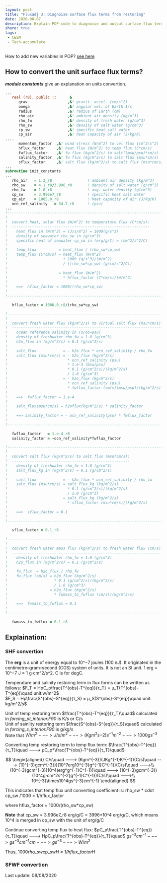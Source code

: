 ```yaml
---
layout: post
title: "Fluxadj 3: Diagnoise surface flux terms from restoring"
date: 2020-08-07
description: Explain POP code to diagnoise and output surface flux terms from restoring terms
share: true
tags:
 - CESM
 - Tech-accumulate
---
```


How to add new variables in POP? [see here](https://derekyuntao.github.io/jekyll-clean-dark/2020/08/POP-add-new-variables/)

## How to convert the unit surface flux terms?
***module constants*** give an explanation on units convertion.
```fortran
...
   real (r8), public ::      &
      grav                  ,&! gravit. accel. (cm/s^2)
      omega                 ,&! angular vel. of Earth 1/s
      radius                ,&! radius of Earth (cm)
      rho_air               ,&! ambient air density (kg/m^3)
      rho_fw                ,&! density of fresh water (g/cm^3)
      rho_sw                ,&! density of salt water (g/cm^3)
      cp_sw                 ,&! specific heat salt water
      cp_air                ,&! heat capacity of air (J/kg/K)
....
      momentum_factor  ,&! wind stress (N/m^2) to vel flux (cm^2/s^2)
      hflux_factor     ,&! heat flux (W/m^2) to temp flux (C*cm/s)
      fwflux_factor    ,&! fw flux (kg/m^2/s) to salt((msu/psu)*cm/s)
      salinity_factor  ,&! fw flux (kg/m^2/s) to salt flux (msu*cm/s)
      sflux_factor     ,&! salt flux (kg/m^2/s) to salt flux (msu*cm/s)
...
subroutine init_constants
...
   rho_air   = 1.2_r8                ! ambient air density (kg/m^3)
   rho_sw    = 4.1_r8/3.996_r8       ! density of salt water (g/cm^3)
   rho_fw    = 1.0_r8                ! avg. water density (g/cm^3)
   cp_sw     = 3.996e7_r8            ! specific heat salt water
   cp_air    = 1005.0_r8             ! heat capacity of air (J/kg/K)   
   ocn_ref_salinity   = 34.7_r8      ! (psu)   
...
!-----------------------------------------------------------------------
!
!  convert heat, solar flux (W/m^2) to temperature flux (C*cm/s):
!  --------------------------------------------------------------
!    heat_flux in (W/m^2) = (J/s/m^2) = 1000(g/s^3)
!    density of seawater rho_sw in (g/cm^3)
!    specific heat of seawater cp_sw in (erg/g/C) = (cm^2/s^2/C)
!
!    temp_flux          = heat_flux / (rho_sw*cp_sw)
!    temp_flux (C*cm/s) = heat_flux (W/m^2)
!                         * 1000 (g/s^3)/(W/m^2)
!                         / [(rho_sw*cp_sw) (g/cm/s^2/C)]
!
!                       = heat_flux (W/m^2)
!                         * hflux_factor (C*cm/s)/(W/m^2)
!
!    ==>  hflux_factor = 1000/(rho_sw*cp_sw)
!
!-----------------------------------------------------------------------

   hflux_factor = 1000.0_r8/(rho_sw*cp_sw)

!-----------------------------------------------------------------------
!
!  convert fresh water flux (kg/m^2/s) to virtual salt flux (msu*cm/s):
!  --------------------------------------------------------------------
!    ocean reference salinity in (o/oo=psu)
!    density of freshwater rho_fw = 1.0 (g/cm^3)
!    h2o_flux in (kg/m^2/s) = 0.1 (g/cm^2/s)
!
!    salt_flux            = - h2o_flux * ocn_ref_salinity / rho_fw
!    salt_flux (msu*cm/s) = - h2o_flux (kg/m^2/s)
!                           * ocn_ref_salinity (psu)
!                           * 1.e-3 (msu/psu)
!                           * 0.1 (g/cm^2/s)/(kg/m^2/s)
!                           / 1.0 (g/cm^3)
!                         = - h2o_flux (kg/m^2/s)
!                           * ocn_ref_salinity (psu)
!                           * fwflux_factor (cm/s)(msu/psu)/(kg/m^2/s)
!
!    ==>  fwflux_factor = 1.e-4
!
!    salt_flux(msu*cm/s) = h2oflux(kg/m^2/s) * salinity_factor
!
!    ==> salinity_factor = - ocn_ref_salinity(psu) * fwflux_factor
!
!-----------------------------------------------------------------------

   fwflux_factor   = 1.e-4_r8
   salinity_factor = -ocn_ref_salinity*fwflux_factor

!-----------------------------------------------------------------------
!
!  convert salt flux (kg/m^2/s) to salt flux (msu*cm/s):
!  -----------------------------------------------------
!    density of freshwater rho_fw = 1.0 (g/cm^3)
!    salt_flux_kg in (kg/m^2/s) = 0.1 (g/cm^2/s)
!
!    salt_flux            = - h2o_flux * ocn_ref_salinity / rho_fw
!    salt_flux (msu*cm/s) = salt_flux_kg (kg/m^2/s)
!                           * 0.1 (g/cm^2/s)/(kg/m^2/s)
!                           / 1.0 (g/cm^3)
!                         = salt_flux_kg (kg/m^2/s)
!                           * sflux_factor (msu*cm/s)/(kg/m^2/s)
!
!    ==>  sflux_factor = 0.1
!
!-----------------------------------------------------------------------

   sflux_factor = 0.1_r8

!-----------------------------------------------------------------------
!
!  convert fresh water mass flux (kg/m^2/s) to fresh water flux (cm/s):
!  --------------------------------------------------------------------
!    density of freshwater rho_fw = 1.0 (g/cm^3)
!    h2o_flux in (kg/m^2/s) = 0.1 (g/cm^2/s)
!
!    fw_flux  = h2o_flux / rho_fw
!    fw_flux (cm/s) = h2o_flux (kg/m^2/s)
!                     * 0.1 (g/cm^2/s)/(kg/m^2/s)
!                     / 1.0 (g/cm^3)
!                   = h2o_flux (kg/m^2/s)
!                     * fwmass_to_fwflux (cm/s)/(kg/m^2/s)
!
!    ==>  fwmass_to_fwflux = 0.1
!
!-----------------------------------------------------------------------

   fwmass_to_fwflux = 0.1_r8      
```

## **Explaination:**
### SHF convertion
The **erg** is a unit of energy equal to 10^−7 joules (100 nJ). It originated in the centimetre–gram–second (CGS) system of units. It is not an SI unit. 1 erg = 10^−7 J = 1 g⋅cm^2/s^2.
C is for degC.

Temperature and salinity restoring term in flux forms can be written as follows:
$F_T = HρC_p\frac{T^{obs}-T^{eq}}{τ_T} = μ_T(T^{obs}-T^{eq})\quad    unit:w/m^2$  
$F_S = Hρ\frac{S^{obs}-S^{eq}}{τ_S} = μ_S(S^{obs}-S^{eq})\quad      unit: kg/m^2/s$    

Unit of temp restoring term $\frac{T^{obs}-T^{eq}}{τ_T}\quad$ calculated in *forcing_pt_interior.F90* is K/s  or C/s   
Unit of sainlity restoring term $\frac{S^{obs}-S^{eq}}{τ_S}\quad$ calculated in *forcing_s_interior.F90* is g/kg/s    
Note that 
$W/m^2 ---> J/s/m^2 ---> (Kgm^2s{-2})s^{-1}m^{-2} ---> 1000gs^{-3}$

Converting temp restoring term to temp flux term:
$\frac{T^{obs}-T^{eq}}{τ_T}\quad --->  ρC_p*\frac{T^{obs}-T^{eq}}{τ_T}\quad$

$$
\begin{aligned}
C/s\quad ---> (Kgm^{-3})(JKg^{-1}K^{-1})(C/s)\quad ---> (10^{-3}gcm^{-3}))(10^7erg10^{-3}g^{-1}C^{-1})(C/s)\quad --->\\ 
(10^{-3}gcm^{-3})10^4(erg*g^{-1}C^{-1})\quad ---> (10^{-3}gcm^{-3})(10^4g⋅cm^2s^{-2}g^{-1}C^{-1})(C/s)\quad --->\\
10^{-3}\times10^4gs^{-3}cm^{-1}
\end{aligned}
$$

This indicates that temp flux unit converting coefficient is:
rho_sw * cdot cp_sw /1000 = 1/hflux_factor

where hflux_factor = 1000/(rho_sw*cp_sw)

**Note** that cp_sw = 3.996e7_r8 erg/g/C = 3996*10^4 erg/g/C, which means 10^4 is merged in cp_sw with the unit of erg/g/C

Continue converting temp flux to heat flux:
$ρC_p\frac{T^{obs}-T^{eq}}{τ_T}\quad ---> HρC_p\frac{T^{obs}-T^{eq}}{τ_T}\quad$
$gs^{-3}cm^{-1} ---> gs^{-3}cm^{-1}cm ---> gs^{-3} ---> W/m^2$

Thus, 1000*rho_sw*cp_sw*H = 1/hflux_factor*H

### SFWF convertion

Last update: 08/08/2020
